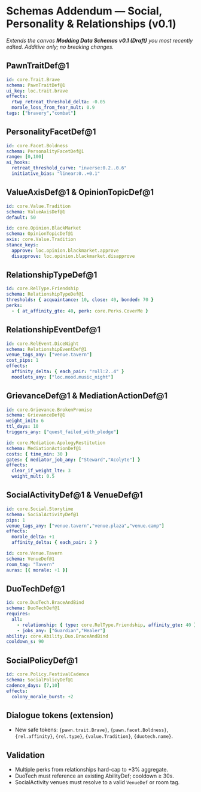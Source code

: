 # Schemas Addendum — Social, Personality & Relationships (v0.1)
*Extends the canvas **Modding Data Schemas v0.1 (Draft)** you most recently edited. Additive only; no breaking changes.*

## PawnTraitDef@1
```yaml
id: core.Trait.Brave
schema: PawnTraitDef@1
ui_key: loc.trait.brave
effects:
  rtwp_retreat_threshold_delta: -0.05
  morale_loss_from_fear_mult: 0.9
tags: ["bravery","combat"]
```

## PersonalityFacetDef@1
```yaml
id: core.Facet.Boldness
schema: PersonalityFacetDef@1
range: [0,100]
ai_hooks:
  retreat_threshold_curve: "inverse:0.2..0.6"
  initiative_bias: "linear:0..+0.1"
```

## ValueAxisDef@1 & OpinionTopicDef@1
```yaml
id: core.Value.Tradition
schema: ValueAxisDef@1
default: 50
```
```yaml
id: core.Opinion.BlackMarket
schema: OpinionTopicDef@1
axis: core.Value.Tradition
stance_keys:
  approve: loc.opinion.blackmarket.approve
  disapprove: loc.opinion.blackmarket.disapprove
```

## RelationshipTypeDef@1
```yaml
id: core.RelType.Friendship
schema: RelationshipTypeDef@1
thresholds: { acquaintance: 10, close: 40, bonded: 70 }
perks:
  - { at_affinity_gte: 40, perk: core.Perks.CoverMe }
```

## RelationshipEventDef@1
```yaml
id: core.RelEvent.DiceNight
schema: RelationshipEventDef@1
venue_tags_any: ["venue.tavern"]
cost_pips: 1
effects:
  affinity_delta: { each_pair: "roll:2..4" }
  moodlets_any: ["loc.mood.music_night"]
```

## GrievanceDef@1 & MediationActionDef@1
```yaml
id: core.Grievance.BrokenPromise
schema: GrievanceDef@1
weight_init: 6
ttl_days: 10
triggers_any: ["quest_failed_with_pledge"]
```
```yaml
id: core.Mediation.ApologyRestitution
schema: MediationActionDef@1
costs: { time_min: 30 }
gates: { mediator_job_any: ["Steward","Acolyte"] }
effects:
  clear_if_weight_lte: 3
  weight_mult: 0.5
```

## SocialActivityDef@1 & VenueDef@1
```yaml
id: core.Social.Storytime
schema: SocialActivityDef@1
pips: 1
venue_tags_any: ["venue.tavern","venue.plaza","venue.camp"]
effects:
  morale_delta: +1
  affinity_delta: { each_pair: 2 }
```
```yaml
id: core.Venue.Tavern
schema: VenueDef@1
room_tag: "Tavern"
auras: [{ morale: +1 }]
```

## DuoTechDef@1
```yaml
id: core.DuoTech.BraceAndBind
schema: DuoTechDef@1
requires:
  all:
    - relationship: { type: core.RelType.Friendship, affinity_gte: 40 }
    - jobs_any: ["Guardian","Healer"]
ability: core.Ability.Duo.BraceAndBind
cooldown_s: 90
```

## SocialPolicyDef@1
```yaml
id: core.Policy.FestivalCadence
schema: SocialPolicyDef@1
cadence_days: [7,10]
effects:
  colony_morale_burst: +2
```

## Dialogue tokens (extension)
- New safe tokens: `{pawn.trait.Brave}`, `{pawn.facet.Boldness}`, `{rel.affinity}`, `{rel.type}`, `{value.Tradition}`, `{duotech.name}`.

## Validation
- Multiple perks from relationships hard-cap to +3% aggregate.
- DuoTech must reference an existing AbilityDef; cooldown ≥ 30s.
- SocialActivity venues must resolve to a valid `VenueDef` or room tag.
